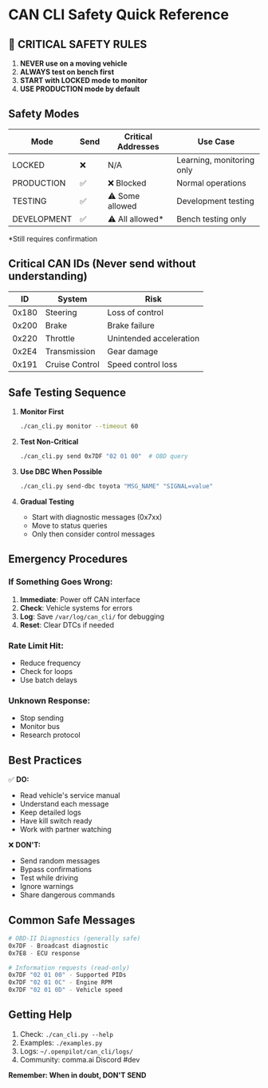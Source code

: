 # CAN CLI Safety Quick Reference

## 🚨 CRITICAL SAFETY RULES

1. **NEVER use on a moving vehicle**
2. **ALWAYS test on bench first**
3. **START with LOCKED mode to monitor**
4. **USE PRODUCTION mode by default**

## Safety Modes

| Mode | Send | Critical Addresses | Use Case |
|------|------|-------------------|----------|
| LOCKED | ❌ | N/A | Learning, monitoring only |
| PRODUCTION | ✅ | ❌ Blocked | Normal operations |
| TESTING | ✅ | ⚠️ Some allowed | Development testing |
| DEVELOPMENT | ✅ | ⚠️ All allowed* | Bench testing only |

*Still requires confirmation

## Critical CAN IDs (Never send without understanding)

| ID | System | Risk |
|----|--------|------|
| 0x180 | Steering | Loss of control |
| 0x200 | Brake | Brake failure |
| 0x220 | Throttle | Unintended acceleration |
| 0x2E4 | Transmission | Gear damage |
| 0x191 | Cruise Control | Speed control loss |

## Safe Testing Sequence

1. **Monitor First**
   ```bash
   ./can_cli.py monitor --timeout 60
   ```

2. **Test Non-Critical**
   ```bash
   ./can_cli.py send 0x7DF "02 01 00"  # OBD query
   ```

3. **Use DBC When Possible**
   ```bash
   ./can_cli.py send-dbc toyota "MSG_NAME" "SIGNAL=value"
   ```

4. **Gradual Testing**
   - Start with diagnostic messages (0x7xx)
   - Move to status queries
   - Only then consider control messages

## Emergency Procedures

### If Something Goes Wrong:

1. **Immediate**: Power off CAN interface
2. **Check**: Vehicle systems for errors
3. **Log**: Save `/var/log/can_cli/` for debugging
4. **Reset**: Clear DTCs if needed

### Rate Limit Hit:
- Reduce frequency
- Check for loops
- Use batch delays

### Unknown Response:
- Stop sending
- Monitor bus
- Research protocol

## Best Practices

✅ **DO:**
- Read vehicle's service manual
- Understand each message
- Keep detailed logs
- Have kill switch ready
- Work with partner watching

❌ **DON'T:**
- Send random messages
- Bypass confirmations  
- Test while driving
- Ignore warnings
- Share dangerous commands

## Common Safe Messages

```bash
# OBD-II Diagnostics (generally safe)
0x7DF - Broadcast diagnostic
0x7E8 - ECU response

# Information requests (read-only)
0x7DF "02 01 00" - Supported PIDs
0x7DF "02 01 0C" - Engine RPM
0x7DF "02 01 0D" - Vehicle speed
```

## Getting Help

1. Check: `./can_cli.py --help`
2. Examples: `./examples.py`
3. Logs: `~/.openpilot/can_cli/logs/`
4. Community: comma.ai Discord #dev

**Remember: When in doubt, DON'T SEND**